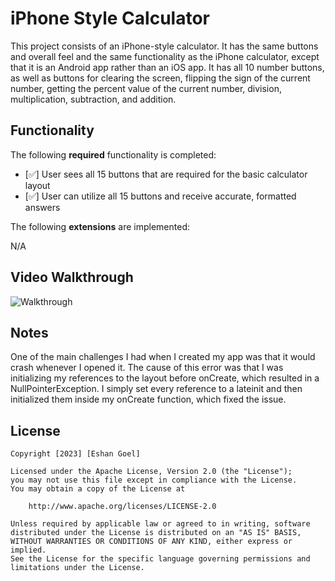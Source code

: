 # iPhone Style Calculator

This project consists of an iPhone-style calculator. It has the same buttons and overall feel and the same functionality as the iPhone calculator, except that it is an Android app rather than an iOS app. It has all 10 number buttons, as well as buttons for clearing the screen, flipping the sign of the current number, getting the percent value of the current number, division, multiplication, subtraction, and addition. 

## Functionality 

The following **required** functionality is completed:

* [✅] User sees all 15 buttons that are required for the basic calculator layout
* [✅] User can utilize all 15 buttons and receive accurate, formatted answers

The following **extensions** are implemented:

N/A

## Video Walkthrough

![Walkthrough](https://github.com/egoel5/C323_Project1/blob/master/Running%20Devices%20-%20C323_Project1%202023-09-04%2022-18-24.gif)

## Notes

One of the main challenges I had when I created my app was that it would crash whenever I opened it. The cause of this error was that I was initializing my references to the layout before onCreate, which resulted in a NullPointerException. I simply set every reference to a lateinit and then initialized them inside my onCreate function, which fixed the issue.

## License

    Copyright [2023] [Eshan Goel]

    Licensed under the Apache License, Version 2.0 (the "License");
    you may not use this file except in compliance with the License.
    You may obtain a copy of the License at

        http://www.apache.org/licenses/LICENSE-2.0

    Unless required by applicable law or agreed to in writing, software
    distributed under the License is distributed on an "AS IS" BASIS,
    WITHOUT WARRANTIES OR CONDITIONS OF ANY KIND, either express or implied.
    See the License for the specific language governing permissions and
    limitations under the License.
